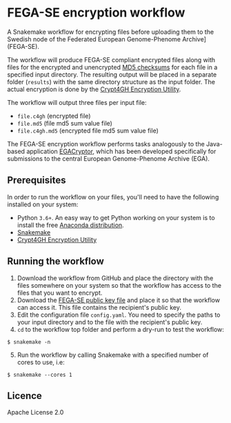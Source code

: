 # FEGA-SE encryption workflow

A Snakemake workflow for encrypting files before uploading them to the Swedish
node of the Federated European Genome-Phenome Archive](FEGA-SE).

The workflow will produce FEGA-SE compliant encrypted files along with files
for the encrypted and unencrypted [MD5 checksums](https://en.wikipedia.org/wiki/MD5)
for each file in a specified input directory. The resulting output will be
placed in a separate folder (`results`) with the same directory structure as
the input folder. The actual encryption is done by the [Crypt4GH Encryption Utility](https://github.com/EGA-archive/crypt4gh).

The workflow will output three files per input file:

- `file.c4gh` (encrypted file)
- `file.md5` (file md5 sum value file)
- `file.c4gh.md5` (encrypted file md5 sum value file)

The FEGA-SE encryption workflow performs tasks analogously to the Java-based
application [EGACryptor](https://ega-archive.org/submission/tools/egacryptor),
which has been developed specifically for submissions to the central European
Genome-Phenome Archive (EGA).

## Prerequisites

In order to run the workflow on your files, you'll need to have the following
installed on your system:

- Python `3.6+`. An easy way to get Python working on your system is to install
  the free [Anaconda distribution](https://www.anaconda.com/products/individual).
- [Snakemake](https://snakemake.readthedocs.io)
- [Crypt4GH Encryption Utility](https://github.com/EGA-archive/crypt4gh)

## Running the workflow

1. Download the workflow from GitHub and place the directory with the files
   somewhere on your system so that the workflow has access to the files that
   you want to encrypt.
2. Download the [FEGA-SE public key file](https://github.com/NBISweden/EGA-SE-user-docs/blob/main/crypt4gh_key.pub)
   and place it so that the workflow can access it. This file contains the
   recipient's public key.
3. Edit the configuration file `config.yaml`. You need to specify the paths to
   your input directory and to the file with the recipient's public key.
4. `cd` to the workflow top folder and perform a dry-run to test the workflow:

```
$ snakemake -n
```

5. Run the workflow by calling Snakemake with a specified number of cores to
   use, i.e:

```
$ snakemake --cores 1
```

## Licence

Apache License 2.0